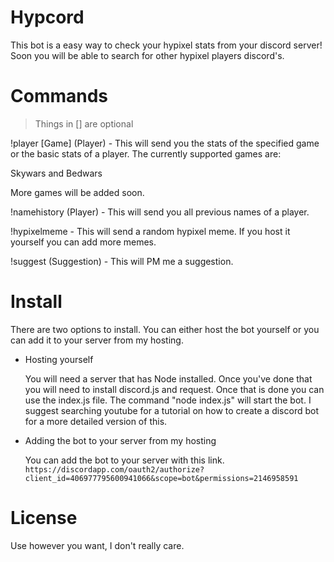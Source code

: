 # Hypcord

This bot is a easy way to check your hypixel stats from your discord server! Soon you will be able to search for other hypixel players discord's.

# Commands

> Things in [] are optional

!player [Game] (Player) - This will send you the stats of the specified game or the basic stats of a player. The currently supported games are:

Skywars and Bedwars

More games will be added soon.

!namehistory (Player) - This will send you all previous names of a player. 

!hypixelmeme - This will send a random hypixel meme. If you host it yourself you can add more memes.

!suggest (Suggestion) - This will PM me a suggestion.

# Install

There are two options to install. You can either host the bot yourself or you can add it to your server from my hosting.

- Hosting yourself 

    You will need a server that has Node installed. Once you've done that you will need to install discord.js and request.         Once that is done you can use the index.js file. The command "node index.js" will start the bot. I suggest searching           youtube for a tutorial on how to create a discord bot for a more detailed version of this.

- Adding the bot to your server from my hosting 

    You can add the bot to your server with this link. 
    `https://discordapp.com/oauth2/authorize?client_id=406977795600941066&scope=bot&permissions=2146958591`

# License

Use however you want, I don't really care.
